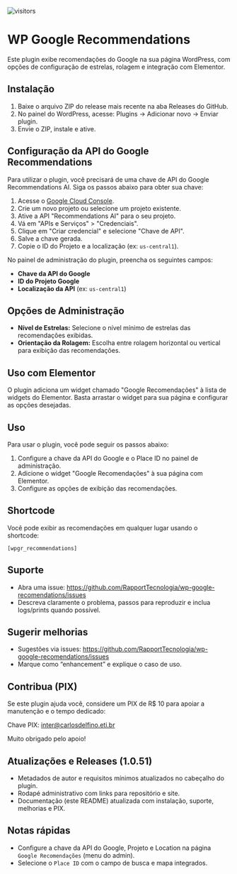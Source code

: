 ![visitors](https://visitor-badge.laobi.icu/badge?page_id=rapporttecnologia.wp-google-recomendations)

# WP Google Recommendations

Este plugin exibe recomendações do Google na sua página WordPress, com opções de configuração de estrelas, rolagem e integração com Elementor.

## Instalação

1. Baixe o arquivo ZIP do release mais recente na aba Releases do GitHub.
2. No painel do WordPress, acesse: Plugins → Adicionar novo → Enviar plugin.
3. Envie o ZIP, instale e ative.

## Configuração da API do Google Recommendations

Para utilizar o plugin, você precisará de uma chave de API do Google Recommendations AI. Siga os passos abaixo para obter sua chave:

1. Acesse o [Google Cloud Console](https://console.cloud.google.com/).
2. Crie um novo projeto ou selecione um projeto existente.
3. Ative a API "Recommendations AI" para o seu projeto.
4. Vá em "APIs e Serviços" > "Credenciais".
5. Clique em "Criar credencial" e selecione "Chave de API".
6. Salve a chave gerada.
7. Copie o ID do Projeto e a localização (ex: `us-central1`).

No painel de administração do plugin, preencha os seguintes campos:
- **Chave da API do Google**
- **ID do Projeto Google**
- **Localização da API** (ex: `us-central1`)

## Opções de Administração

- **Nível de Estrelas:** Selecione o nível mínimo de estrelas das recomendações exibidas.
- **Orientação da Rolagem:** Escolha entre rolagem horizontal ou vertical para exibição das recomendações.

## Uso com Elementor

O plugin adiciona um widget chamado "Google Recomendações" à lista de widgets do Elementor. Basta arrastar o widget para sua página e configurar as opções desejadas.

## Uso

Para usar o plugin, você pode seguir os passos abaixo:

1. Configure a chave da API do Google e o Place ID no painel de administração.
2. Adicione o widget "Google Recomendações" à sua página com Elementor.
3. Configure as opções de exibição das recomendações.

## Shortcode

Você pode exibir as recomendações em qualquer lugar usando o shortcode:

```
[wpgr_recommendations]
```

## Suporte

- Abra uma issue: https://github.com/RapportTecnologia/wp-google-recomendations/issues
- Descreva claramente o problema, passos para reproduzir e inclua logs/prints quando possível.

## Sugerir melhorias

- Sugestões via issues: https://github.com/RapportTecnologia/wp-google-recomendations/issues
- Marque como “enhancement” e explique o caso de uso.

## Contribua (PIX)

Se este plugin ajuda você, considere um PIX de R$ 10 para apoiar a manutenção e o tempo dedicado:

Chave PIX: inter@carlosdelfino.eti.br

Muito obrigado pelo apoio!

## Atualizações e Releases (1.0.51)

- Metadados de autor e requisitos mínimos atualizados no cabeçalho do plugin.
- Rodapé administrativo com links para repositório e site.
- Documentação (este README) atualizada com instalação, suporte, melhorias e PIX.

## Notas rápidas

- Configure a chave da API do Google, Projeto e Location na página `Google Recomendações` (menu do admin).
- Selecione o `Place ID` com o campo de busca e mapa integrados.
